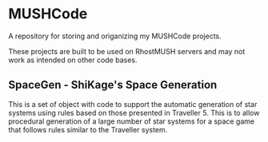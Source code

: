 # MUSHCode
A repository for storing and origanizing my MUSHCode projects.

These projects are built to be used on RhostMUSH servers and may not work
as intended on other code bases.

## SpaceGen - ShiKage's Space Generation
This is a set of object with code to support the automatic generation of star systems
using rules based on those presented in Traveller 5. This is to allow procedural generation
of a large number of star systems for a space game that follows rules similar to the 
Traveller system.

